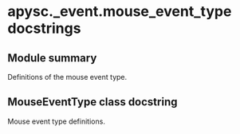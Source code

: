 # apysc._event.mouse_event_type docstrings

## Module summary

Definitions of the mouse event type.

## MouseEventType class docstring

Mouse event type definitions.